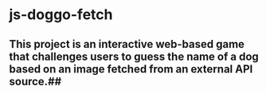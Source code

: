 # js-doggo-fetch #

## This project is an interactive web-based game that challenges users to guess the name of a dog based on an image fetched from an external API source.##

